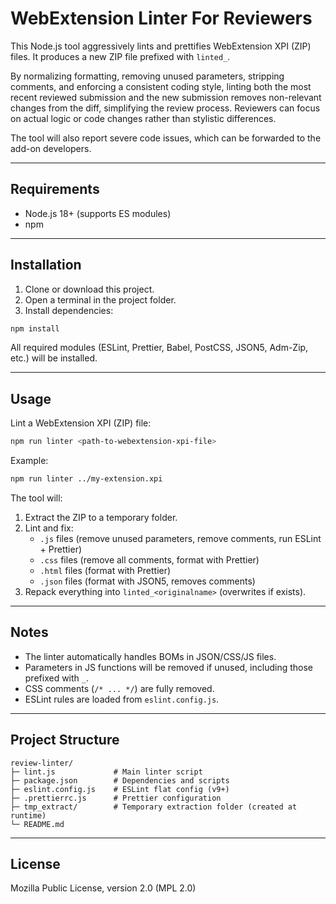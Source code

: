 # WebExtension Linter For Reviewers

This Node.js tool aggressively lints and prettifies WebExtension XPI (ZIP) files. It produces a new ZIP file prefixed with `linted_`.

By normalizing formatting, removing unused parameters, stripping comments, and enforcing a consistent coding style, linting both the most recent reviewed submission and the new submission removes non-relevant changes from the diff, simplifying the review process. Reviewers can focus on actual logic or code changes rather than stylistic differences.

The tool will also report severe code issues, which can be forwarded to the add-on developers.

---

## Requirements

- Node.js 18+ (supports ES modules)
- npm

---

## Installation

1. Clone or download this project.
2. Open a terminal in the project folder.
3. Install dependencies:

```bash
npm install
```

All required modules (ESLint, Prettier, Babel, PostCSS, JSON5, Adm-Zip, etc.) will be installed.

---

## Usage

Lint a WebExtension XPI (ZIP) file:

```bash
npm run linter <path-to-webextension-xpi-file>
```

Example:

```bash
npm run linter ../my-extension.xpi
```

The tool will:

1. Extract the ZIP to a temporary folder.
2. Lint and fix:
   - `.js` files (remove unused parameters, remove comments, run ESLint + Prettier)
   - `.css` files (remove all comments, format with Prettier)
   - `.html` files (format with Prettier)
   - `.json` files (format with JSON5, removes comments)
3. Repack everything into `linted_<originalname>` (overwrites if exists).

---

## Notes

- The linter automatically handles BOMs in JSON/CSS/JS files.
- Parameters in JS functions will be removed if unused, including those prefixed with `_`.
- CSS comments (`/* ... */`) are fully removed.
- ESLint rules are loaded from `eslint.config.js`.

---

## Project Structure

```
review-linter/
├─ lint.js             # Main linter script
├─ package.json        # Dependencies and scripts
├─ eslint.config.js    # ESLint flat config (v9+)
├─ .prettierrc.js      # Prettier configuration
├─ tmp_extract/        # Temporary extraction folder (created at runtime)
└─ README.md
```

---

## License

Mozilla Public License, version 2.0 (MPL 2.0)
